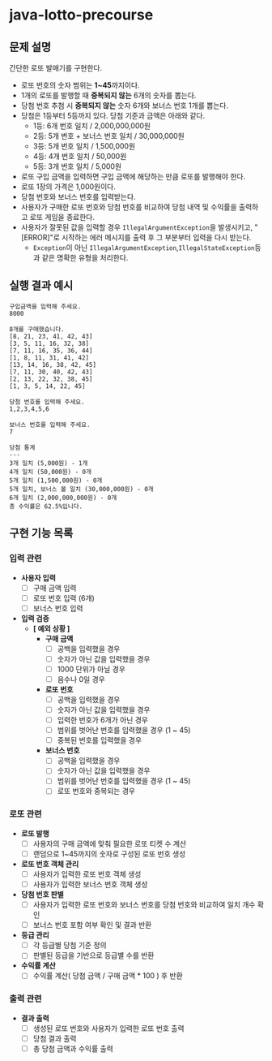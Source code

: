 # java-lotto-precourse

## 문제 설명
간단한 로또 발매기를 구현한다.

- 로또 번호의 숫자 범위는 **1~45**까지이다.
- 1개의 로또를 발행할 때 **중복되지 않는** 6개의 숫자를 뽑는다.
- 당첨 번호 추첨 시 **중복되지 않는** 숫자 6개와 보너스 번호 1개를 뽑는다.
- 당첨은 1등부터 5등까지 있다. 당첨 기준과 금액은 아래와 같다.
    - 1등: 6개 번호 일치 / 2,000,000,000원
    - 2등: 5개 번호 + 보너스 번호 일치 / 30,000,000원
    - 3등: 5개 번호 일치 / 1,500,000원
    - 4등: 4개 번호 일치 / 50,000원
    - 5등: 3개 번호 일치 / 5,000원
- 로또 구입 금액을 입력하면 구입 금액에 해당하는 만큼 로또를 발행해야 한다.
- 로또 1장의 가격은 1,000원이다.
- 당첨 번호와 보너스 번호를 입력받는다.
- 사용자가 구매한 로또 번호와 당첨 번호를 비교하여 당첨 내역 및 수익률을 출력하고 로또 게임을 종료한다.
- 사용자가 잘못된 값을 입력할 경우 `IllegalArgumentException`을 발생시키고, "[ERROR]"로 시작하는 에러 메시지를 출력 후 그 부분부터 입력을 다시 받는다.
    - `Exception`이 아닌 `IllegalArgumentException`,`IllegalStateException`등과 같은 명확한 유형을 처리한다.

## 실행 결과 예시
```shell
구입금액을 입력해 주세요.
8000

8개를 구매했습니다.
[8, 21, 23, 41, 42, 43]
[3, 5, 11, 16, 32, 38]
[7, 11, 16, 35, 36, 44]
[1, 8, 11, 31, 41, 42]
[13, 14, 16, 38, 42, 45]
[7, 11, 30, 40, 42, 43]
[2, 13, 22, 32, 38, 45]
[1, 3, 5, 14, 22, 45]

당첨 번호를 입력해 주세요.
1,2,3,4,5,6

보너스 번호를 입력해 주세요.
7

당첨 통계
---
3개 일치 (5,000원) - 1개
4개 일치 (50,000원) - 0개
5개 일치 (1,500,000원) - 0개
5개 일치, 보너스 볼 일치 (30,000,000원) - 0개
6개 일치 (2,000,000,000원) - 0개
총 수익률은 62.5%입니다.

```

## 구현 기능 목록

### 입력 관련

- **사용자 입력**
  - [ ] 구매 금액 입력
  - [ ] 로또 번호 입력 (6개)
  - [ ] 보너스 번호 입력

- **입력 검증**
  - **[ 예외 상황 ]**
    - **구매 금액**
      - [ ] 공백을 입력했을 경우
      - [ ] 숫자가 아닌 값을 입력했을 경우
      - [ ] 1000 단위가 아닐 경우
      - [ ] 음수나 0일 경우
    - **로또 번호**
      - [ ] 공백을 입력했을 경우
      - [ ] 숫자가 아닌 값을 입력했을 경우
      - [ ] 입력한 번호가 6개가 아닌 경우
      - [ ] 범위를 벗어난 번호를 입력했을 경우 (1 ~ 45)
      - [ ] 중복된 번호를 입력했을 경우
    - **보너스 번호** 
      - [ ] 공백을 입력했을 경우
      - [ ] 숫자가 아닌 값을 입력했을 경우
      - [ ] 범위를 벗어난 번호를 입력했을 경우 (1 ~ 45)
      - [ ] 로또 번호와 중복되는 경우

### 로또 관련

- **로또 발행**
  - [ ] 사용자의 구매 금액에 맞춰 필요한 로또 티켓 수 계산
  - [ ] 랜덤으로 1~45까지의 숫자로 구성된 로또 번호 생성

- **로또 번호 객체 관리**
  - [ ] 사용자가 입력한 로또 번호 객체 생성
  - [ ] 사용자가 입력한 보너스 번호 객체 생성

- **당첨 번호 판별**
  - [ ] 사용자가 입력한 로또 번호와 보너스 번호를 당첨 번호와 비교하여 일치 개수 확인
  - [ ] 보너스 번호 포함 여부 확인 및 결과 반환

- **등급 관리**
  - [ ] 각 등급별 당첨 기준 정의
  - [ ] 판별된 등급을 기반으로 등급별 수를 반환

- **수익률 계산**
  - [ ] 수익률 계산( 당첨 금액 / 구매 금액 * 100 ) 후 반환

### 출력 관련

- **결과 출력**
  - [ ] 생성된 로또 번호와 사용자가 입력한 로또 번호 출력
  - [ ] 당첨 결과 출력
  - [ ] 총 당첨 금액과 수익률 출력
